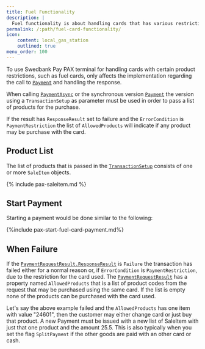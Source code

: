 ```yaml
---
title: Fuel Functionality
description: |
  Fuel functionality is about handling cards that has various restrictions. 
permalink: /:path/fuel-card-functionality/
icon:
    content: local_gas_station
    outlined: true
menu_order: 100
---
```

To use Swedbank Pay PAX terminal for handling cards with certain product restrictions, such as fuel cards, only affects the implementation regarding the call to [`Payment`][paymentasync] and handling the response.

When calling [`PaymentAsync`][paymentasync] or the synchronous version [`Payment`][paymentasync] the version using a `TransactionSetup` as parameter must be used in order to pass a list of products for the purchase.

If the result has `ResponseResult` set to failure and the `ErrorCondition` is `PaymentRestriction` the list of `AllowedProducts` will indicate if any product may be purchase with the card.

## Product List

The list of products that is passed in the [`TransactionSetup`][transactionsetup] consists of one or more `SaleItem` objects.

{% include pax-saleitem.md %}

## Start Payment

Starting a payment would be done similar to the following:

{%include pax-start-fuel-card-payment.md%}

## When Failure

If the [`PaymentRequestResult.ResponseResult`][paymentrequestresult] is `Failure` the transaction has failed either for a normal reason or, if `ErrorCondition` is `PaymentRestriction`, due to the restriction for the card used. The [`PaymentRequestResult`][paymentrequestresult] has a property named `AllowedProducts` that is a list of product codes from the request that may be purchased using the same card. If the list is empty none of the products can be purchased with the card used.

Let's say the above example failed and the `AllowedProducts` has one item with value "24601", then the customer may either change card or just buy that product. A new Payment must be issued with a new list of SaleItem with just that one product and the amount 25.5. This is also typically when you set the flag `SplitPayment` if the other goods are paid with an other card or cash.

[paymentasync]: /pax-terminal/NET/SwpTrmLib/Methods/essential/paymentasync
[paymentrequestresult]: /pax-terminal/NET/includes/paymentrequestresult
[transactionsetup]: /pax-terminal/NET/includes/transactionsetup
